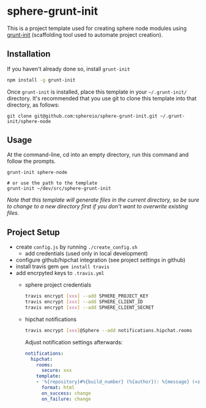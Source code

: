 sphere-grunt-init
=================

This is a project template used for creating sphere node modules using [grunt-init](http://gruntjs.com/project-scaffolding) (scaffolding tool used to automate project creation).

[grunt-init]: http://gruntjs.com/project-scaffolding

## Installation
If you haven't already done so, install `grunt-init`
```bash
npm install -g grunt-init
```

Once `grunt-init` is installed, place this template in your `~/.grunt-init/` directory. It's recommended that you use git to clone this template into that directory, as follows:

```
git clone git@github.com:sphereio/sphere-grunt-init.git ~/.grunt-init/sphere-node
```

## Usage

At the command-line, cd into an empty directory, run this command and follow the prompts.

```
grunt-init sphere-node

# or use the path to the template
grunt-init ~/dev/src/sphere-grunt-init
```

_Note that this template will generate files in the current directory, so be sure to change to a new directory first if you don't want to overwrite existing files._


## Project Setup

* create `config.js` by running `./create_config.sh`
  * add credentials (used only in local development)
* configure github/hipchat integration (see project *settings* in github)
* install travis gem `gem install travis`
* add encrpyted keys to `.travis.yml`
  * sphere project credentials

    ```bash
    travis encrypt [xxx] --add SPHERE_PROJECT_KEY
    travis encrypt [xxx] --add SPHERE_CLIENT_ID
    travis encrypt [xxx] --add SPHERE_CLIENT_SECRET
    ```
  * hipchat notifications

    ```bash
    travis encrypt [xxx]@Sphere --add notifications.hipchat.rooms
    ```
    
    Adjust notification settings afterwards:
    ```yaml
    notifications:
      hipchat:
        rooms:
          secure: xxx
        template:
        - '%{repository}#%{build_number} (%{author}): %{message} (<a href="%{build_url}">Details</a>/<a href="%{compare_url}">Compare</a>)'
          format: html
          on_success: change
          on_failure: change
    ```
